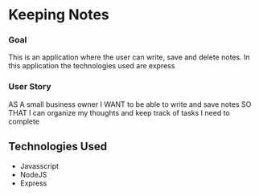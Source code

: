 # Keeping Notes

### Goal


This is an application where the user can write, save and delete notes. In this application the technologies used are express

### User Story

AS A small business owner
I WANT to be able to write and save notes
SO THAT I can organize my thoughts and keep track of tasks I need to complete

## Technologies Used

- Javasscript
- NodeJS
-   Express